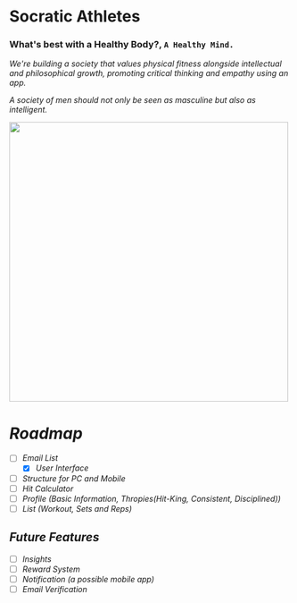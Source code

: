 # Socratic Athletes
<!-- Rizal's Athletes or José's Athletes -->
### What's best with a Healthy Body?, `A Healthy Mind.`

<i>We're building a society that values physical fitness alongside intellectual and philosophical growth, promoting critical thinking and empathy using an app.<i>

<i>A society of men should not only be seen as masculine but also as intelligent.<i>

<img align="center" width="500" src="https://github.com/ViktorLuna/Laravuesitory/assets/150304387/8137f235-7c7c-498c-95e5-8608a40e0657"/>

# Roadmap
- [ ] Email List
  - [x] User Interface
- [ ] Structure for PC and Mobile
- [ ] Hit Calculator
- [ ] Profile (Basic Information, Thropies(Hit-King, Consistent, Disciplined))
- [ ] List (Workout, Sets and Reps)

## Future Features
- [ ] Insights
- [ ] Reward System
- [ ] Notification (a possible mobile app)
- [ ] Email Verification
